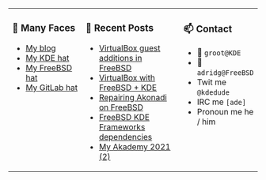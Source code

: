 
<table><tr>
  
<td valign="top" width="30%">
  
### 🙋 Many Faces

- [My blog](https://euroquis.nl/bobulate/)
- [My KDE hat](https://invent.kde.org/adridg)
- [My FreeBSD hat](https://wiki.freebsd.org/AdriaanDeGroot)
- [My GitLab hat](https://gitlab.com/adriaandegroot)
</td>

<td valign="top" width="40%">
  
### 💬 Recent Posts

<!-- BLOG-POST-LIST:START -->
- [VirtualBox guest additions in FreeBSD](https://euroquis.nl//kde/2021/07/17/guest.html)
- [VirtualBox with FreeBSD + KDE](https://euroquis.nl//kde/2021/07/14/vboxfbsdkde.html)
- [Repairing Akonadi on FreeBSD](https://euroquis.nl//kde/2021/07/12/akonadi.html)
- [FreeBSD KDE Frameworks dependencies](https://euroquis.nl//kde/2021/07/10/dependencies.html)
- [My Akademy 2021 (2)](https://euroquis.nl//kde/2021/07/09/akademy.html)
<!-- BLOG-POST-LIST:END -->
</td>

<td valign="top" width="30%">
  
### 📫 Contact

- 📧 `groot@KDE`
- 📧 `adridg@FreeBSD`
- Twit me `@kdedude`
- IRC me `[ade]`
- Pronoun me he / him
</td>

</tr></table>
